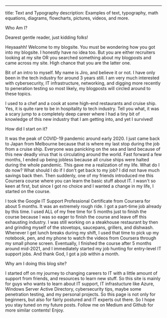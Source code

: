 ---
title: Text and Typography
description: Examples of text, typography, math equations, diagrams, flowcharts, pictures, videos, and more.

Who Am I?

Dearest gentle reader, just kidding folks!

Heyaaahh! Welcome to my blogsite. You must be wondering how you got into my blogsite. I honestly have no idea too. But you are either recruiters looking at my site OR you searched something about my blogposts and came across my site. High chance that you are the latter one.

Bit of an intro to myself. My name is Jiro, and believe it or not. I have only been in the tech industry for around 3 years still. I am very much interested with cybersecurity, IT infrastructure, networking, and digging more recently to peneration testing so most likely, my blogposts will circled around to these topics.

I used to a chef and a cook at some high-end restaurants and cruise ship. Yes, it is quite rare to be in hospitality to tech industry. Tell you what, it was a scary jump to a completely deep career where I had a tiny bit of knowledge of this new industry that I am getting into, and yet I survived!

How did I start on it?

It was the peak of COVID-19 pandemic around early 2020. I just came back to Japan from Melbourne because that is where my last stop during the job from a cruise ship. Everyone was panicking on the sea and land because of this new deadly virus that is circulating around the world. Fast forward a few months, I ended up being  jobless because all cruise ships were halted during the whole pandemic. This gave me a realization of my life. What do I do now? What should I do if I don't get back to my job? I did not have much savings back then. Then suddenly, one of my friends introduced me this Coursera course where you can learn the basic stuff about IT. I wasn't so keen at first, but since I got no choice and I wanted a change in my life, I started on the course.

I took the Google IT Support Professional Certificate from Coursera for about 5 months. It was an extremely rough ride. I got a part-time job already by this time. I used ALL of my free time for 5 months just to finish the course because I was so eager to finish the course and leave off this exhausting industry. I was still working on a steakhouse restaurant by then and grinding myself of the stovetops, saucepans, grillers, and dishwash. Whenever I get lunch breaks during my shift, I used that time to pick up my notebook, pen, and my phone to watch the videos from Coursera through my small phone screen. Eventually, I finished the course after 5 months around mid-2021, and I immediately started my job hunting for entry-level IT support jobs. And thank God, I got a job within a month.

Why am I doing this blog site?

I started off on my journey to changing careers to IT with a little amount of support from friends, and resources to learn new stuff. So this site is mainly for guys who wants to learn about IT support, IT infrastucture like Azure, Windows Server Active Directory, cybersecurity tips, maybe some penetration testing, and my personal projects. So this page is not only for beginners, but also for fairly postured and IT experts out there. So I hope you stay tuned on my future posts. Follow me on Medium and Github for more similar contents! Enjoy.